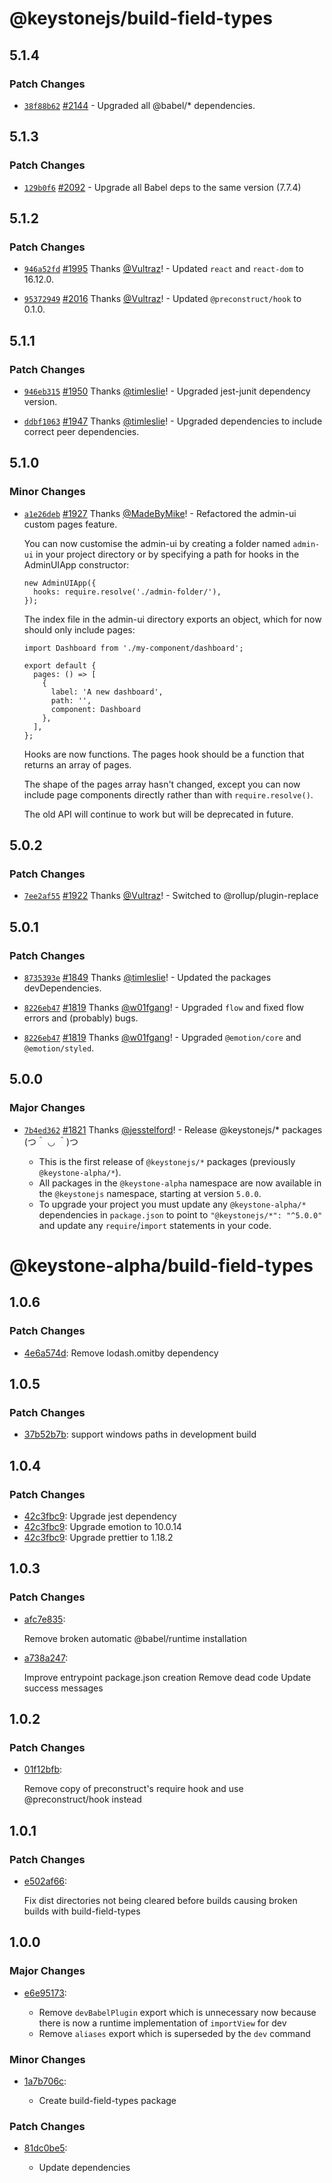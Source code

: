 # @keystonejs/build-field-types

## 5.1.4

### Patch Changes

- [`38f88b62`](https://github.com/keystonejs/keystone/commit/38f88b62d9592d91b56528d4d9c40e9399440c4a) [#2144](https://github.com/keystonejs/keystone/pull/2144) - Upgraded all @babel/\* dependencies.

## 5.1.3

### Patch Changes

- [`129b0f6`](https://github.com/keystonejs/keystone/commit/129b0f61f34adb7482901d2da4ddb14ce1aedd62) [#2092](https://github.com/keystonejs/keystone/pull/2092) - Upgrade all Babel deps to the same version (7.7.4)

## 5.1.2

### Patch Changes

- [`946a52fd`](https://github.com/keystonejs/keystone/commit/946a52fd7057bb73f4ffd465ef51498172926866) [#1995](https://github.com/keystonejs/keystone/pull/1995) Thanks [@Vultraz](https://github.com/Vultraz)! - Updated `react` and `react-dom` to 16.12.0.

* [`95372949`](https://github.com/keystonejs/keystone/commit/953729498fd0c7f68c82f6d4e438808777887d36) [#2016](https://github.com/keystonejs/keystone/pull/2016) Thanks [@Vultraz](https://github.com/Vultraz)! - Updated `@preconstruct/hook` to 0.1.0.

## 5.1.1

### Patch Changes

- [`946eb315`](https://github.com/keystonejs/keystone/commit/946eb3157a1cc4946fe9e2c2b1101edf4918ab86) [#1950](https://github.com/keystonejs/keystone/pull/1950) Thanks [@timleslie](https://github.com/timleslie)! - Upgraded jest-junit dependency version.

* [`ddbf1063`](https://github.com/keystonejs/keystone/commit/ddbf10630530c7c7c9e388c6b047b2cbac96dab9) [#1947](https://github.com/keystonejs/keystone/pull/1947) Thanks [@timleslie](https://github.com/timleslie)! - Upgraded dependencies to include correct peer dependencies.

## 5.1.0

### Minor Changes

- [`a1e26deb`](https://github.com/keystonejs/keystone/commit/a1e26deb45d8c53e5d18b06c6573f66c4375b68c) [#1927](https://github.com/keystonejs/keystone/pull/1927) Thanks [@MadeByMike](https://github.com/MadeByMike)! - Refactored the admin-ui custom pages feature.

  You can now customise the admin-ui by creating a folder named `admin-ui` in your project directory or by specifying a path for hooks in the AdminUIApp constructor:

  ```
  new AdminUIApp({
    hooks: require.resolve('./admin-folder/'),
  });
  ```

  The index file in the admin-ui directory exports an object, which for now should only include pages:

  ```
  import Dashboard from './my-component/dashboard';

  export default {
    pages: () => [
      {
        label: 'A new dashboard',
        path: '',
        component: Dashboard
      },
    ],
  };
  ```

  Hooks are now functions. The pages hook should be a function that returns an array of pages.

  The shape of the pages array hasn't changed, except you can now include page components directly rather than with `require.resolve()`.

  The old API will continue to work but will be deprecated in future.

## 5.0.2

### Patch Changes

- [`7ee2af55`](https://github.com/keystonejs/keystone/commit/7ee2af550e9741ac0e0b08eef6533e95d7ecafc9) [#1922](https://github.com/keystonejs/keystone/pull/1922) Thanks [@Vultraz](https://github.com/Vultraz)! - Switched to @rollup/plugin-replace

## 5.0.1

### Patch Changes

- [`8735393e`](https://github.com/keystonejs/keystone/commit/8735393ec7b01dd0491700244e915b4b47c1cc53) [#1849](https://github.com/keystonejs/keystone/pull/1849) Thanks [@timleslie](https://github.com/timleslie)! - Updated the packages devDependencies.

* [`8226eb47`](https://github.com/keystonejs/keystone/commit/8226eb4709ea8ad5773c900eaaa96068d3cb6bad) [#1819](https://github.com/keystonejs/keystone/pull/1819) Thanks [@w01fgang](https://github.com/w01fgang)! - Upgraded `flow` and fixed flow errors and (probably) bugs.

- [`8226eb47`](https://github.com/keystonejs/keystone/commit/8226eb4709ea8ad5773c900eaaa96068d3cb6bad) [#1819](https://github.com/keystonejs/keystone/pull/1819) Thanks [@w01fgang](https://github.com/w01fgang)! - Upgraded `@emotion/core` and `@emotion/styled`.

## 5.0.0

### Major Changes

- [`7b4ed362`](https://github.com/keystonejs/keystone-5/commit/7b4ed3623f5774d7783c39962bfa1ce97938e310) [#1821](https://github.com/keystonejs/keystone-5/pull/1821) Thanks [@jesstelford](https://github.com/jesstelford)! - Release @keystonejs/\* packages (つ＾ ◡ ＾)つ

  - This is the first release of `@keystonejs/*` packages (previously `@keystone-alpha/*`).
  - All packages in the `@keystone-alpha` namespace are now available in the `@keystonejs` namespace, starting at version `5.0.0`.
  - To upgrade your project you must update any `@keystone-alpha/*` dependencies in `package.json` to point to `"@keystonejs/*": "^5.0.0"` and update any `require`/`import` statements in your code.

# @keystone-alpha/build-field-types

## 1.0.6

### Patch Changes

- [4e6a574d](https://github.com/keystonejs/keystone-5/commit/4e6a574d): Remove lodash.omitby dependency

## 1.0.5

### Patch Changes

- [37b52b7b](https://github.com/keystonejs/keystone-5/commit/37b52b7b): support windows paths in development build

## 1.0.4

### Patch Changes

- [42c3fbc9](https://github.com/keystonejs/keystone-5/commit/42c3fbc9): Upgrade jest dependency
- [42c3fbc9](https://github.com/keystonejs/keystone-5/commit/42c3fbc9): Upgrade emotion to 10.0.14
- [42c3fbc9](https://github.com/keystonejs/keystone-5/commit/42c3fbc9): Upgrade prettier to 1.18.2

## 1.0.3

### Patch Changes

- [afc7e835](https://github.com/keystonejs/keystone-5/commit/afc7e835):

  Remove broken automatic @babel/runtime installation

- [a738a247](https://github.com/keystonejs/keystone-5/commit/a738a247):

  Improve entrypoint package.json creation
  Remove dead code
  Update success messages

## 1.0.2

### Patch Changes

- [01f12bfb](https://github.com/keystonejs/keystone-5/commit/01f12bfb):

  Remove copy of preconstruct's require hook and use @preconstruct/hook instead

## 1.0.1

### Patch Changes

- [e502af66](https://github.com/keystonejs/keystone-5/commit/e502af66):

  Fix dist directories not being cleared before builds causing broken builds with build-field-types

## 1.0.0

### Major Changes

- [e6e95173](https://github.com/keystonejs/keystone-5/commit/e6e95173):

  - Remove `devBabelPlugin` export which is unnecessary now because there is now a runtime implementation of `importView` for dev
  - Remove `aliases` export which is superseded by the `dev` command

### Minor Changes

- [1a7b706c](https://github.com/keystonejs/keystone-5/commit/1a7b706c):

  - Create build-field-types package

### Patch Changes

- [81dc0be5](https://github.com/keystonejs/keystone-5/commit/81dc0be5):

  - Update dependencies
